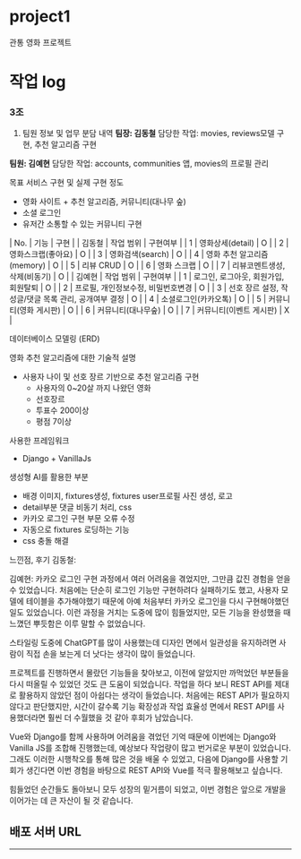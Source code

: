 # project1
관통 영화 프로젝트

# 작업 log

### 3조
1. 팀원 정보 및 업무 분담 내역
**팀장: 김동철**
담당한 작업: movies, reviews모델 구현, 추천 알고리즘 구현

**팀원: 김예현**
담당한 작업: accounts, communities 앱, movies의 프로필 관리

목표 서비스 구현 및 실제 구현 정도
- 영화 사이트 + 추천 알고리즘, 커뮤니티(대나무 숲)
- 소셜 로그인
- 유저간 소통할 수 있는 커뮤니티 구현

| No. | 기능 | 구현 |
| 김동철 | 작업 범위 | 구현여부 |
| 1 | 영화상세(detail) | O |
| 2 | 영화스크랩(좋아요) | O |
| 3 | 영화검색(search) | O |
| 4 | 영화 추천 알고리즘(memory) | O |
| 5 | 리뷰 CRUD | O |
| 6 | 영화 스크랩  | O |
| 7 | 리뷰코멘트생성,삭제(비동기) | O |
| 김예현 | 작업 범위 | 구현여부 |
| 1 | 로그인, 로그아웃, 회원가입, 회원탈퇴 | O |
| 2 | 프로필, 개인정보수정, 비밀번호변경 | O |
| 3 | 선호 장르 설정, 작성글/댓글 목록 관리, 공개여부 결정  | O |
| 4 | 소셜로그인(카카오톡) | O |
| 5 | 커뮤니티(영화 게시판) | O |
| 6 | 커뮤니티(대나무숲) | O |
| 7 | 커뮤니티(이벤트 게시판) | X |
  
데이터베이스 모델링 (ERD)


영화 추천 알고리즘에 대한 기술적 설명
- 사용자 나이 및 선호 장르 기반으로 추천 알고리즘 구현
   - 사용자의 0~20살 까지 나왔던 영화
   - 선호장르
   - 투표수 200이상
   - 평점 7이상 

사용한 프레임워크
   - Django + VanillaJs


생성형 AI를 활용한 부분
- 배경 이미지, fixtures생성, fixtures user프로필 사진 생성, 로고
- detail부분 댓글 비동기 처리, css
- 카카오 로그인 구현 부문 오류 수정
- 자동으로 fixtures 로딩하는 기능
- css 충돌 해결

느낀점, 후기
김동철: 

김예현:
카카오 로그인 구현 과정에서 여러 어려움을 겪었지만, 그만큼 값진 경험을 얻을 수 있었습니다. 처음에는 단순히 로그인 기능만 구현하려다 실패하기도 했고, 사용자 모델에 테이블을 추가해야했기 때문에 아예 처음부터 카카오 로그인을 다시 구현해야했던 일도 있었습니다. 이런 과정을 거치는 도중에 많이 힘들었지만, 모든 기능을 완성했을 때 느꼈던 뿌듯함은 이루 말할 수 없었습니다.

스타일링 도중에 ChatGPT를 많이 사용했는데 디자인 면에서 일관성을 유지하려면 사람이 직접 손을 보는게 더 낫다는 생각이 많이 들었습니다. 

프로젝트를 진행하면서 몰랐던 기능들을 찾아보고, 이전에 알았지만 까먹었던 부분들을 다시 떠올릴 수 있었던 것도 큰 도움이 되었습니다. 작업을 하다 보니 REST API를 제대로 활용하지 않았던 점이 아쉽다는 생각이 들었습니다. 처음에는 REST API가 필요하지 않다고 판단했지만, 시간이 갈수록 기능 확장성과 작업 효율성 면에서 REST API를 사용했더라면 훨씬 더 수월했을 것 같아 후회가 남았습니다.

Vue와 Django를 함께 사용하며 어려움을 겪었던 기억 때문에 이번에는 Django와 Vanilla JS를 조합해 진행했는데, 예상보다 작업량이 많고 번거로운 부분이 있었습니다. 그래도 이러한 시행착오를 통해 많은 것을 배울 수 있었고, 다음에 Django를 사용할 기회가 생긴다면 이번 경험을 바탕으로 REST API와 Vue를 적극 활용해보고 싶습니다.

힘들었던 순간들도 돌아보니 모두 성장의 밑거름이 되었고, 이번 경험은 앞으로 개발을 이어가는 데 큰 자산이 될 것 같습니다.

배포 서버 URL
-

---